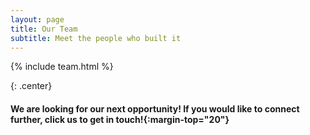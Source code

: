 ```yaml
---
layout: page
title: Our Team
subtitle: Meet the people who built it
---
```


{% include team.html %}

{: .center}
#### We are looking for our next opportunity! If you would like to connect further, click us to get in touch!{:margin-top="20"}
